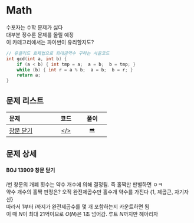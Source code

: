 # Math
수포자는 수학 문제가 싫다  
대부분 정수론 문제를 올릴 예정  
이 카테고리에서는 파이썬이 유리할지도?  
```cpp
// 유클리드 호제법으로 최대공약수 구하는 사골코드
int gcd(int a, int b) {
	if (a < b) { int tmp = a;  a = b;  b = tmp; }
	while (b) { int r = a % b;  a = b;  b = r; }
	return a;
}
```

## 문제 리스트
|문제|&nbsp;&nbsp;코드&nbsp;&nbsp;|&nbsp;&nbsp;&nbsp;&nbsp;풀이&nbsp;&nbsp;&nbsp;&nbsp;|
|:---|:---:|:---:|
|[창문 닫기](https://www.acmicpc.net/problem/13909)&nbsp;&nbsp;&nbsp;&nbsp;&nbsp;&nbsp;&nbsp;&nbsp;&nbsp;&nbsp;&nbsp;&nbsp;|[</>](./BOJ_13909_창문%20닫기.cpp)| [➡️](#boj-13909-창문-닫기) |

## 문제 상세
#### BOJ 13909 창문 닫기
$i$번 창문의 개폐 횟수는 약수 개수에 의해 결정됨. 즉 홀짝만 판별하면 ㅇㅋ  
약수 개수의 홀짝 판정은? 오직 완전제곱수만 홀수개 약수를 가진다 {1, 제곱근, 자기자신}  
따라서 1부터 ${i}$까지가 완전제곱수를 몇 개 포함하는지 카운트하면 됨  
이 때 $N$이 최대 21억이므로 $O(N)$은 1초 넘어감. 루트 $N$까지만 헤아리자